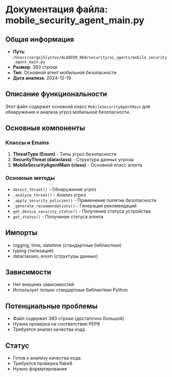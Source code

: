 # Документация файла: mobile_security_agent_main.py

## Общая информация
- **Путь**: `/Users/sergejhlystov/ALADDIN_NEW/security/ai_agents/mobile_security_agent_main.py`
- **Размер**: 383 строки
- **Тип**: Основной агент мобильной безопасности
- **Дата анализа**: 2024-12-19

## Описание функциональности
Этот файл содержит основной класс `MobileSecurityAgentMain` для обнаружения и анализа угроз мобильной безопасности.

## Основные компоненты

### Классы и Enums
1. **ThreatType (Enum)** - Типы угроз безопасности
2. **SecurityThreat (dataclass)** - Структура данных угрозы
3. **MobileSecurityAgentMain (class)** - Основной класс агента

### Основные методы
- `detect_threat()` - Обнаружение угроз
- `_analyze_threat()` - Анализ угроз
- `_apply_security_policies()` - Применение политик безопасности
- `_generate_recommendations()` - Генерация рекомендаций
- `get_device_security_status()` - Получение статуса устройства
- `get_status()` - Получение статуса агента

## Импорты
- logging, time, datetime (стандартные библиотеки)
- typing (типизация)
- dataclasses, enum (структуры данных)

## Зависимости
- Нет внешних зависимостей
- Использует только стандартные библиотеки Python

## Потенциальные проблемы
- Файл содержит 383 строки (достаточно большой)
- Нужна проверка на соответствие PEP8
- Требуется анализ качества кода

## Статус
- Готов к анализу качества кода
- Требуется проверка flake8
- Нужно форматирование